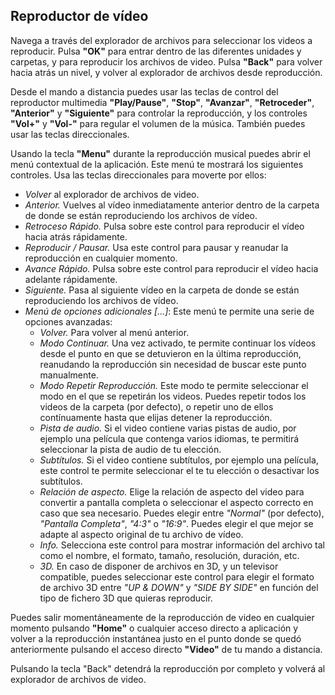 ## Reproductor de vídeo

Navega a través del explorador de archivos para seleccionar los videos a reproducir.
Pulsa **"OK"** para entrar dentro de las diferentes unidades y carpetas, y para reproducir los archivos de video. Pulsa **"Back"** para volver hacia atrás un nivel, y volver al explorador de archivos desde reproducción.

Desde el mando a distancia puedes usar las teclas de control del reproductor multimedia **"Play/Pause"**, **"Stop"**, **"Avanzar"**, **"Retroceder"**, **"Anterior"** y **"Siguiente"** para controlar la reproducción, y los controles **"Vol+"** y **"Vol-"** para regular el volumen de la música. También puedes usar las teclas direccionales.

Usando la tecla **"Menu"** durante la reproducción musical puedes abrir el menú contextual de la aplicación. Este menú te mostrará los siguientes controles. Usa las teclas direccionales para moverte por ellos:

- *Volver* al explorador de archivos de video.
- *Anterior.* Vuelves al vídeo inmediatamente anterior dentro de la carpeta de donde se están reproduciendo los archivos de vídeo.
- *Retroceso Rápido.* Pulsa sobre este control para reproducir el vídeo hacia atrás rápidamente.
- *Reproducir / Pausar.* Usa este control para pausar y reanudar la reproducción en cualquier momento.
- *Avance Rápido.* Pulsa sobre este control para reproducir el vídeo hacia adelante rápidamente.
- *Siguiente.* Pasa al siguiente vídeo en la carpeta de donde se están reproduciendo los archivos de vídeo.
- *Menú de opciones adicionales [...]*: Este menú te permite una serie de opciones avanzadas:
    * *Volver.* Para volver al menú anterior.
    * *Modo Continuar.* Una vez activado, te permite continuar los vídeos desde el punto en que se detuvieron en la última reproducción, reanudando la reproducción sin necesidad de buscar este punto manualmente.
    * *Modo Repetir Reproducción.* Este modo te permite seleccionar el modo en el que se repetirán los videos. Puedes repetir todos los videos de la carpeta (por defecto), o repetir uno de ellos contínuamente hasta que elijas detener la reproducción.
    * *Pista de audio.* Si el video contiene varias pistas de audio, por ejemplo una película que contenga varios idiomas, te permitirá seleccionar la pista de audio de tu elección.
    * *Subtítulos.* Si el video contiene subtítulos, por ejemplo una película, este control te permite seleccionar el te tu elección o desactivar los subtítulos.
    * *Relación de aspecto.* Elige la relación de aspecto del video para convertir a pantalla completa o seleccionar el aspecto correcto en caso que sea necesario. Puedes elegir entre *"Normal"* (por defecto), *"Pantalla Completa"*, *"4:3"* o *"16:9"*. Puedes elegir el que mejor se adapte al aspecto original de tu archivo de vídeo.
    * *Info.* Selecciona este control para mostrar información del archivo tal como el nombre, el formato, tamaño, resolución, duración, etc.
    * *3D.* En caso de disponer de archivos en 3D, y un televisor compatible, puedes seleccionar este control para elegir el formato de archivo 3D entre *"UP & DOWN"* y *"SIDE BY SIDE"* en función del tipo de fichero 3D que quieras reproducir.

Puedes salir momentáneamente de la reproducción de video en cualquier momento pulsando **"Home"** o cualquier acceso directo a aplicación y volver a la reproducción instantánea justo en el punto donde se quedó anteriormente pulsando el acceso directo **"Video"** de tu mando a distancia. 

Pulsando la tecla "Back" detendrá la reproducción por completo y volverá al explorador de archivos de video.

